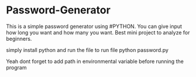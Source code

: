 # Password-Generator
This is a simple password generator using #PYTHON. You can give input how long you want and how many you want. Best mini project to analyze for beginners.

simply install python and run the file
to run file
python password.py

Yeah dont forget to add path in environmental variable before running the program
